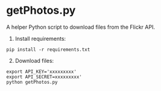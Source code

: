 # getPhotos.py

A helper Python script to download files from the Flickr API.

1. Install requirements:
```
pip install -r requirements.txt
```
2. Download files:
```
export API_KEY='xxxxxxxxx'
export API_SECRET=xxxxxxxxx'
python getPhotos.py
```